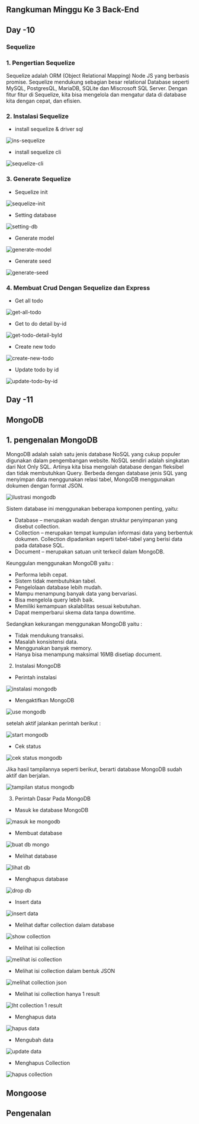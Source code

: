 ## Rangkuman Minggu Ke 3 Back-End
## Day -10
### Sequelize
### 1. Pengertian Sequelize
Sequelize adalah ORM (Object Relational Mapping) Node JS yang berbasis promise. Sequelize mendukung sebagian besar relational Database seperti MySQL, PostgresQL, 
MariaDB, SQLite dan Miscrosoft SQL Server. Dengan fitur fitur di Sequelize, kita bisa mengelola dan mengatur data di database kita dengan cepat, dan efisien.

### 2. Instalasi Sequelize
- install sequelize & driver sql

![ins-sequelize](https://user-images.githubusercontent.com/114325558/200263258-7f83cf6d-ffcd-434d-83fb-2edd0b1f4f5d.JPG)

- install sequelize cli

![sequelize-cli](https://user-images.githubusercontent.com/114325558/200261478-e586186d-1a04-4fc4-9dad-a83b9ba4b069.JPG)

### 3. Generate Sequelize
- Sequelize init

![sequelize-init](https://user-images.githubusercontent.com/114325558/200261983-b29b8132-b288-40e0-a54c-820fea6ea15c.JPG)

- Setting database

![setting-db](https://user-images.githubusercontent.com/114325558/200262384-936476cb-dbcf-4ca3-8154-f4ee08f513b5.JPG)

- Generate model

![generate-model](https://user-images.githubusercontent.com/114325558/200262752-67a4e37a-c554-4635-b74f-af917f7e6550.JPG)

- Generate seed

![generate-seed](https://user-images.githubusercontent.com/114325558/200263043-fefcbde7-b11c-430d-97a9-1e203d5c8ab7.JPG)

### 4. Membuat Crud Dengan Sequelize dan Express
- Get all todo

![get-all-todo](https://user-images.githubusercontent.com/114325558/200263548-d2cc7592-0956-43e8-9642-d6879d793a71.JPG)

- Get to do detail by-id

![get-todo-detail-byId](https://user-images.githubusercontent.com/114325558/200263845-cc07dcfd-928e-46e0-8e1c-bd457f8185e8.JPG)

- Create new todo

![create-new-todo](https://user-images.githubusercontent.com/114325558/200264391-ef21215b-13b7-4c9e-a59b-7d4d19d06314.JPG)

- Update todo by id

![update-todo-by-id](https://user-images.githubusercontent.com/114325558/200264587-f9b2e24e-aeea-4f11-a1d0-1f5bee09bb14.JPG)

## Day -11
## MongoDB
## 1. pengenalan MongoDB
MongoDB adalah salah satu jenis database NoSQL yang cukup populer digunakan dalam pengembangan website. NoSQL sendiri adalah singkatan dari Not Only SQL. Artinya kita bisa mengolah database dengan fleksibel dan tidak membutuhkan Query. Berbeda dengan database jenis SQL yang menyimpan data menggunakan relasi tabel, MongoDB menggunakan dokumen dengan format JSON. 

![ilustrasi mongodb](https://user-images.githubusercontent.com/114325558/201625530-017d3a54-1dfb-452b-82ba-f3f6a1284a58.JPG)

Sistem database ini menggunakan beberapa komponen penting, yaitu: 
- Database – merupakan wadah dengan struktur penyimpanan yang disebut collection. 
- Collection – merupakan tempat kumpulan informasi data yang berbentuk dokumen. Collection dipadankan seperti tabel-tabel yang berisi data pada database SQL.  
- Document – merupakan satuan unit terkecil dalam MongoDB.

Keunggulan menggunakan MongoDB  yaitu :
- Performa lebih cepat.
- Sistem tidak membutuhkan tabel.
- Pengelolaan database lebih mudah.
- Mampu menampung banyak data yang bervariasi.
- Bisa mengelola query lebih baik.
- Memiliki kemampuan skalabilitas sesuai kebutuhan.
- Dapat memperbarui skema data tanpa downtime.

Sedangkan kekurangan menggunakan MongoDB yaitu :
- Tidak mendukung transaksi.
- Masalah konsistensi data.
- Menggunakan banyak memory.
- Hanya bisa menampung maksimal 16MB disetiap document.

2. Instalasi MongoDB
- Perintah instalasi 

![instalasi mongodb](https://user-images.githubusercontent.com/114325558/201628813-cb40501f-ddcb-4e2a-a4ea-3aeee721bf58.JPG)

- Mengaktifkan MongoDB

![use mongodb](https://user-images.githubusercontent.com/114325558/201629052-091ac0c3-ae4f-43a1-86d5-3e102ebd191b.JPG)

setelah aktif jalankan perintah berikut :

![start mongodb](https://user-images.githubusercontent.com/114325558/201629319-ddb8b9c5-f28d-4916-91a4-8e9087874cd1.JPG)

- Cek status

![cek status mongodb](https://user-images.githubusercontent.com/114325558/201629586-3e2d36cb-66cf-4fac-8a0b-481c0562ee3b.JPG)

Jika hasil tampilannya seperti berikut, berarti database MongoDB sudah aktif dan berjalan.

![tampilan status mongodb](https://user-images.githubusercontent.com/114325558/201630024-14c2a49f-bc7f-439e-a5ce-3f55a5408750.JPG)

3. Perintah Dasar Pada MongoDB
- Masuk ke database MongoDB

![masuk ke mongodb](https://user-images.githubusercontent.com/114325558/201631332-388e8343-be24-46b1-80fe-6c41789df517.JPG)

- Membuat database

![buat db mongo](https://user-images.githubusercontent.com/114325558/201631780-c7419895-a0c6-4e2a-aa13-d58c49efff8d.JPG)

- Melihat database

![lihat db](https://user-images.githubusercontent.com/114325558/201632065-6ad7cc49-bcd6-405e-9bc4-5e75771984fd.JPG)

- Menghapus database

![drop db](https://user-images.githubusercontent.com/114325558/201632244-789898fa-0967-42a9-8f13-4cb130ad3ee4.JPG)

- Insert data

![insert data](https://user-images.githubusercontent.com/114325558/201632471-98c4db23-fca8-4f86-9ada-ecdbe5b26689.JPG)

- Melihat daftar collection dalam database

![show collection](https://user-images.githubusercontent.com/114325558/201632929-8e565494-da2e-4739-8d08-e16b1c3e155e.JPG)

- Melihat isi collection

![melihat isi collection](https://user-images.githubusercontent.com/114325558/201633207-384de3f0-a2eb-4b6c-abf8-e9ef323a3d65.JPG)

- Melihat isi collection dalam bentuk JSON

![melihat collection json](https://user-images.githubusercontent.com/114325558/201633626-890b8e5c-5531-4f0d-9b75-2112d76b256a.JPG)

- Melihat isi collection hanya 1 result

![lht collection 1 result](https://user-images.githubusercontent.com/114325558/201641760-44eb6a78-77d0-42e5-afc8-ec2e81809541.JPG)

- Menghapus data

![hapus data](https://user-images.githubusercontent.com/114325558/201642010-d1bb3189-720a-4714-a8dc-1ed8dedd4f55.JPG)

- Mengubah data

![update data](https://user-images.githubusercontent.com/114325558/201642179-07a1f148-c39c-43e2-ace9-19eb4c4df0de.JPG)

- Menghapus Collection

![hapus collection](https://user-images.githubusercontent.com/114325558/201642349-c5fdab4d-5302-460a-8f75-f30dfb731c92.JPG)

## Mongoose
## Pengenalan 




